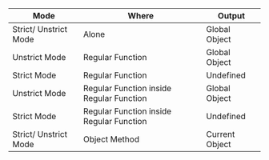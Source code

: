 | Mode                  | Where                                    | Output         |
| --------------------- | ---------------------------------------- | -------------- |
| Strict/ Unstrict Mode | Alone                                    | Global Object  |
| Unstrict Mode         | Regular Function                         | Global Object  |
| Strict Mode           | Regular Function                         | Undefined      |
| Unstrict Mode         | Regular Function inside Regular Function | Global Object  |
| Strict Mode           | Regular Function inside Regular Function | Undefined      |
| Strict/ Unstrict Mode | Object Method                            | Current Object |
